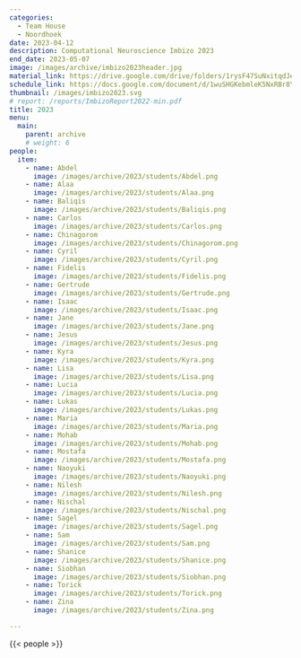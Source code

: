 ```yaml
---
categories:
  - Team House
  - Noordhoek
date: 2023-04-12
description: Computational Neuroscience Imbizo 2023
end_date: 2023-05-07
image: /images/archive/imbizo2023header.jpg
material_link: https://drive.google.com/drive/folders/1rysF47SuNxitqdJeQLTDEJicN0v1ioLm
schedule_link: https://docs.google.com/document/d/1wuSHGKebmleK5NxRBr8Y4oZ0DjzFKmv6rxJW0eL8rCM/edit?usp=sharing
thumbnail: /images/imbizo2023.svg
# report: /reports/ImbizoReport2022-min.pdf
title: 2023
menu:
  main:
    parent: archive
    # weight: 6
people:
  item:
    - name: Abdel
      image: /images/archive/2023/students/Abdel.png  
    - name: Alaa
      image: /images/archive/2023/students/Alaa.png  
    - name: Baliqis
      image: /images/archive/2023/students/Baliqis.png  
    - name: Carlos
      image: /images/archive/2023/students/Carlos.png  
    - name: Chinagorom
      image: /images/archive/2023/students/Chinagorom.png  
    - name: Cyril
      image: /images/archive/2023/students/Cyril.png  
    - name: Fidelis
      image: /images/archive/2023/students/Fidelis.png  
    - name: Gertrude
      image: /images/archive/2023/students/Gertrude.png  
    - name: Isaac
      image: /images/archive/2023/students/Isaac.png  
    - name: Jane
      image: /images/archive/2023/students/Jane.png 
    - name: Jesus
      image: /images/archive/2023/students/Jesus.png  
    - name: Kyra
      image: /images/archive/2023/students/Kyra.png  
    - name: Lisa
      image: /images/archive/2023/students/Lisa.png  
    - name: Lucia
      image: /images/archive/2023/students/Lucia.png  
    - name: Lukas
      image: /images/archive/2023/students/Lukas.png  
    - name: Maria
      image: /images/archive/2023/students/Maria.png  
    - name: Mohab
      image: /images/archive/2023/students/Mohab.png  
    - name: Mostafa
      image: /images/archive/2023/students/Mostafa.png  
    - name: Naoyuki
      image: /images/archive/2023/students/Naoyuki.png  
    - name: Nilesh
      image: /images/archive/2023/students/Nilesh.png  
    - name: Nischal
      image: /images/archive/2023/students/Nischal.png  
    - name: Sagel
      image: /images/archive/2023/students/Sagel.png  
    - name: Sam
      image: /images/archive/2023/students/Sam.png  
    - name: Shanice
      image: /images/archive/2023/students/Shanice.png  
    - name: Siobhan
      image: /images/archive/2023/students/Siobhan.png  
    - name: Torick
      image: /images/archive/2023/students/Torick.png  
    - name: Zina
      image: /images/archive/2023/students/Zina.png

---
```


<!--more-->
{{< people >}}
